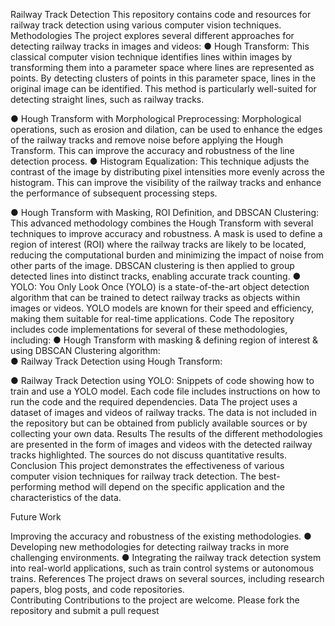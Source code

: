 Railway Track Detection
This repository contains code and resources for railway track detection using various computer vision techniques.
Methodologies
The project explores several different approaches for detecting railway tracks in images and videos:
●
Hough Transform: This classical computer vision technique identifies lines within images by transforming them into a parameter space where lines are represented as points. By detecting clusters of points in this parameter space, lines in the original image can be identified. This method is particularly well-suited for detecting straight lines, such as railway tracks.
 
●
Hough Transform with Morphological Preprocessing: Morphological operations, such as erosion and dilation, can be used to enhance the edges of the railway tracks and remove noise before applying the Hough Transform. This can improve the accuracy and robustness of the line detection process.
●
Histogram Equalization: This technique adjusts the contrast of the image by distributing pixel intensities more evenly across the histogram. This can improve the visibility of the railway tracks and enhance the performance of subsequent processing steps.
 
●
Hough Transform with Masking, ROI Definition, and DBSCAN Clustering: This advanced methodology combines the Hough Transform with several techniques to improve accuracy and robustness. A mask is used to define a region of interest (ROI) where the railway tracks are likely to be located, reducing the computational burden and minimizing the impact of noise from other parts of the image. DBSCAN clustering is then applied to group detected lines into distinct tracks, enabling accurate track counting.
●
YOLO: You Only Look Once (YOLO) is a state-of-the-art object detection algorithm that can be trained to detect railway tracks as objects within images or videos. YOLO models are known for their speed and efficiency, making them suitable for real-time applications.
Code
The repository includes code implementations for several of these methodologies, including:
●
Hough Transform with masking & defining region of interest & using DBSCAN Clustering algorithm:  
●
Railway Track Detection using Hough Transform: 
 
●
Railway Track Detection using YOLO: Snippets of code showing how to train and use a YOLO model.
Each code file includes instructions on how to run the code and the required dependencies.
Data
The project uses a dataset of images and videos of railway tracks. The data is not included in the repository but can be obtained from publicly available sources or by collecting your own data.
Results
The results of the different methodologies are presented in the form of images and videos with the detected railway tracks highlighted.
The sources do not discuss quantitative results.
Conclusion
This project demonstrates the effectiveness of various computer vision techniques for railway track detection. The best-performing method will depend on the specific application and the characteristics of the data.

Future Work
 
Improving the accuracy and robustness of the existing methodologies.
●
Developing new methodologies for detecting railway tracks in more challenging environments.
●
Integrating the railway track detection system into real-world applications, such as train control systems or autonomous trains.
References
The project draws on several sources, including research papers, blog posts, and code repositories.  
Contributing
Contributions to the project are welcome. Please fork the repository and submit a pull request
